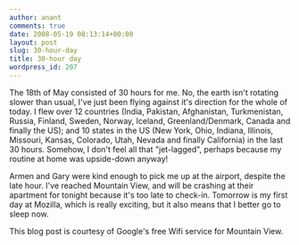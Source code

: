 ```yaml
---
author: anant
comments: true
date: 2008-05-19 08:13:14+00:00
layout: post
slug: 30-hour-day
title: 30-hour day
wordpress_id: 207
---
```


The 18th of May consisted of 30 hours for me. No, the earth isn't rotating slower than usual, I've just been flying against it's direction for the whole of today. I flew over 12 countries (India, Pakistan, Afghanistan, Turkmenistan, Russia, Finland, Sweden, Norway, Iceland, Greenland/Denmark, Canada and finally the US); and 10 states in the US (New York, Ohio, Indiana, Illinois, Missouri, Kansas, Colorado, Utah, Nevada and finally California) in the last 30 hours. Somehow, I don't feel all that "jet-lagged", perhaps because my routine at home was upside-down anyway!

Armen and Gary were kind enough to pick me up at the airport, despite the late hour. I've reached Mountain View, and will be crashing at their apartment for tonight because it's too late to check-in. Tomorrow is my first day at Mozilla, which is really exciting, but it also means that I better go to sleep now.

This blog post is courtesy of Google's free Wifi service for Mountain View.
